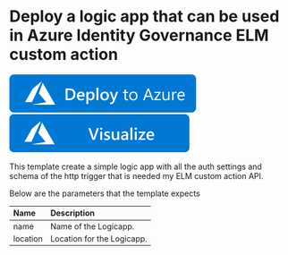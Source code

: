 # Deploy a logic app that can be used in Azure Identity Governance ELM custom action

 [![Deploy To Azure](https://raw.githubusercontent.com/Azure/azure-quickstart-templates/master/1-CONTRIBUTION-GUIDE/images/deploytoazure.svg?sanitize=true)](https://portal.azure.com/#create/Microsoft.Template/uri/https%3A%2F%2Fraw.githubusercontent.com%2FAzure%2Fazure-quickstart-templates%2Fmaster%2F101-identitygovernance-entitlementmanagement-extensibility-sample-logicapp%2Fazuredeploy.json)
[![Visualize](https://raw.githubusercontent.com/Azure/azure-quickstart-templates/master/1-CONTRIBUTION-GUIDE/images/visualizebutton.svg?sanitize=true)](http://armviz.io/#/?load=https%3A%2F%2Fraw.githubusercontent.com%2FAzure%2Fazure-quickstart-templates%2Fmaster%2F101-identitygovernance-entitlementmanagement-extensibility-sample-logicapp%2Fazuredeploy.json)

This template create a simple logic app with all the auth settings and schema of the http trigger that is needed my ELM custom action API.

Below are the parameters that the template expects

| Name   | Description    |
|:--- |:---|
| name  | Name of the Logicapp. |
| location  | Location for the Logicapp.  |
